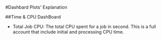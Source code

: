 #Dashbard Plots' Explanation

##Time & CPU DashBoard

- Total Job CPU: The total CPU spent for a job in second. This is a full account that include initial and processing CPU time.
